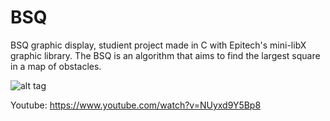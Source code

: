 # BSQ
BSQ graphic display, studient project made in C with Epitech's mini-libX graphic library. The BSQ is an algorithm that aims to find the largest square in a map of obstacles.

![alt tag](https://raw.githubusercontent.com/usernameHed/BSQ/master/BSQ.gif)

Youtube: https://www.youtube.com/watch?v=NUyxd9Y5Bp8
